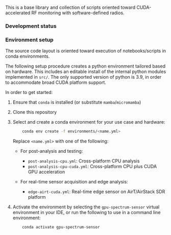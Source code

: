 This is a base library and collection of scripts oriented toward CUDA-accelerated RF monitoring with software-defined radios.

### Development status


### Environment setup
The source code layout is oriented toward execution of notebooks/scripts in conda environments.

The following setup procedure creates a python environment tailored based on hardware. This includes an editable install of the internal python modules implemented in `src/`. The only supported version of python is 3.9, in order to accommodate broad CUDA platform support. 

In order to get started:
1. Ensure that `conda` is installed (or substitute `mamba`/`micromamba`)
2. Clone this repository
3. Select and create a conda environment for your use case and hardware:
    ```sh
        conda env create -f environments/<name.yml>
    ```

    Replace `<name.yml>` with one of the following:

    - For post-analysis and testing:
        - `post-analysis-cpu.yml`: Cross-platform CPU analysis
        - `post-analysis-cpu-cuda.yml`: Cross-platform CPU plus CUDA GPU acceleration

    - For real-time sensor acquisition and edge analysis:
        - `edge-airt-cuda.yml`: Real-time edge sensor on AirT/AirStack SDR platform
            

4. Activate the environment by selecting the `gpu-spectrum-sensor` virtual environment in your IDE, or run the following to use in a command line environment:

    ```sh
        conda activate gpu-spectrum-sensor
    ```
